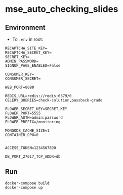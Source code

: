 # mse_auto_checking_slides

## Environment
- To `.env` in root:
```
RECAPTCHA_SITE_KEY=
RECAPTCHA_SECRET_KEY=
SECRET_KEY=
ADMIN_PASSWORD=
SIGNUP_PAGE_ENABLED=False

CONSUMER_KEY=
CONSUMER_SECRET=

WEB_PORT=8080

REDIS_URL=redis://redis:6379/0
CELERY_QUERIES=check-solution,passback-grade

FLOWER_SECRET_KEY=SECRET_KEY
FLOWER_PORT=5555
FLOWER_AUTH=admin:password
FLOWER_PREFIX=/monitoring

MONGODB_CACHE_SIZE=1
CONTAINER_CPU=0


ACCESS_TOKEN=1234567890

DB_PORT_27017_TCP_ADDR=db

```

## Run  
```
docker-compose build
docker-compose up
```

